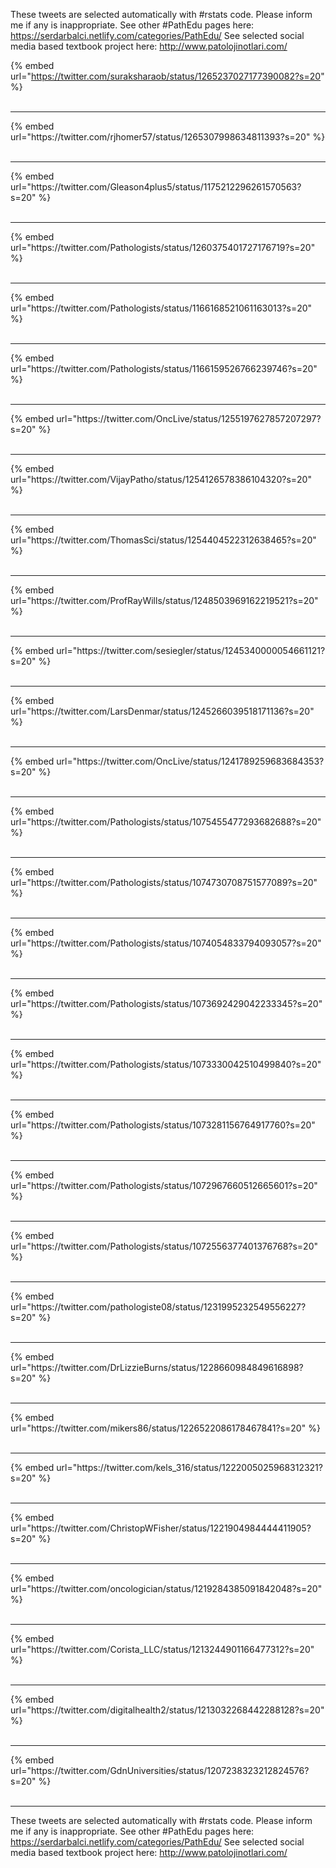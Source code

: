 

These tweets are selected automatically with #rstats code. Please inform me if any is inappropriate.
See other #PathEdu pages here: https://serdarbalci.netlify.com/categories/PathEdu/ 
See selected social media based textbook project here: http://www.patolojinotlari.com/

{% embed url="https://twitter.com/suraksharaob/status/1265237027177390082?s=20" %}<br>
<br>
<hr>
{% embed url="https://twitter.com/rjhomer57/status/1265307998634811393?s=20" %}<br>
<br>
<hr>
{% embed url="https://twitter.com/Gleason4plus5/status/1175212296261570563?s=20" %}<br>
<br>
<hr>
{% embed url="https://twitter.com/Pathologists/status/1260375401727176719?s=20" %}<br>
<br>
<hr>
{% embed url="https://twitter.com/Pathologists/status/1166168521061163013?s=20" %}<br>
<br>
<hr>
{% embed url="https://twitter.com/Pathologists/status/1166159526766239746?s=20" %}<br>
<br>
<hr>
{% embed url="https://twitter.com/OncLive/status/1255197627857207297?s=20" %}<br>
<br>
<hr>
{% embed url="https://twitter.com/VijayPatho/status/1254126578386104320?s=20" %}<br>
<br>
<hr>
{% embed url="https://twitter.com/ThomasSci/status/1254404522312638465?s=20" %}<br>
<br>
<hr>
{% embed url="https://twitter.com/ProfRayWills/status/1248503969162219521?s=20" %}<br>
<br>
<hr>
{% embed url="https://twitter.com/sesiegler/status/1245340000054661121?s=20" %}<br>
<br>
<hr>
{% embed url="https://twitter.com/LarsDenmar/status/1245266039518171136?s=20" %}<br>
<br>
<hr>
{% embed url="https://twitter.com/OncLive/status/1241789259683684353?s=20" %}<br>
<br>
<hr>
{% embed url="https://twitter.com/Pathologists/status/1075455477293682688?s=20" %}<br>
<br>
<hr>
{% embed url="https://twitter.com/Pathologists/status/1074730708751577089?s=20" %}<br>
<br>
<hr>
{% embed url="https://twitter.com/Pathologists/status/1074054833794093057?s=20" %}<br>
<br>
<hr>
{% embed url="https://twitter.com/Pathologists/status/1073692429042233345?s=20" %}<br>
<br>
<hr>
{% embed url="https://twitter.com/Pathologists/status/1073330042510499840?s=20" %}<br>
<br>
<hr>
{% embed url="https://twitter.com/Pathologists/status/1073281156764917760?s=20" %}<br>
<br>
<hr>
{% embed url="https://twitter.com/Pathologists/status/1072967660512665601?s=20" %}<br>
<br>
<hr>
{% embed url="https://twitter.com/Pathologists/status/1072556377401376768?s=20" %}<br>
<br>
<hr>
{% embed url="https://twitter.com/pathologiste08/status/1231995232549556227?s=20" %}<br>
<br>
<hr>
{% embed url="https://twitter.com/DrLizzieBurns/status/1228660984849616898?s=20" %}<br>
<br>
<hr>
{% embed url="https://twitter.com/mikers86/status/1226522086178467841?s=20" %}<br>
<br>
<hr>
{% embed url="https://twitter.com/kels_316/status/1222005025968312321?s=20" %}<br>
<br>
<hr>
{% embed url="https://twitter.com/ChristopWFisher/status/1221904984444411905?s=20" %}<br>
<br>
<hr>
{% embed url="https://twitter.com/oncologician/status/1219284385091842048?s=20" %}<br>
<br>
<hr>
{% embed url="https://twitter.com/Corista_LLC/status/1213244901166477312?s=20" %}<br>
<br>
<hr>
{% embed url="https://twitter.com/digitalhealth2/status/1213032268442288128?s=20" %}<br>
<br>
<hr>
{% embed url="https://twitter.com/GdnUniversities/status/1207238323212824576?s=20" %}<br>
<br>
<hr>


These tweets are selected automatically with #rstats code. Please inform me if any is inappropriate.
See other #PathEdu pages here: https://serdarbalci.netlify.com/categories/PathEdu/ 
See selected social media based textbook project here: http://www.patolojinotlari.com/
